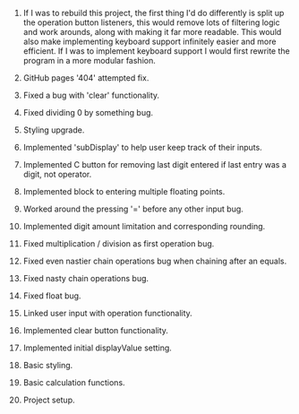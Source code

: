 1. If I was to rebuild this project, the first thing I'd do differently is split up the operation button listeners, this would remove lots of filtering logic and work arounds, along with making it far more readable. This would also make implementing keyboard support infinitely easier and more efficient. If I was to implement keyboard support I would first rewrite the program in a more modular fashion. 

2. GitHub pages '404' attempted fix.
2. Fixed a bug with 'clear' functionality.
3. Fixed dividing 0 by something bug.
4. Styling upgrade.
5. Implemented 'subDisplay' to help user keep track of their inputs.
6. Implemented C button for removing last digit entered if last entry was a digit, not operator. 
7. Implemented block to entering multiple floating points.
8. Worked around the pressing '=' before any other input bug.
9. Implemented digit amount limitation and corresponding rounding. 
10. Fixed multiplication / division as first operation bug. 
11. Fixed even nastier chain operations bug when chaining after an equals.
12. Fixed nasty chain operations bug.
13. Fixed float bug.
14. Linked user input with operation functionality. 
15. Implemented clear button functionality.
16. Implemented initial displayValue setting.
17. Basic styling.
18. Basic calculation functions.
19. Project setup.

















